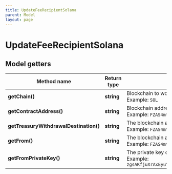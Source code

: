 ```yaml
---
title: UpdateFeeRecipientSolana
parent: Model
layout: page
---
```


# UpdateFeeRecipientSolana

## Model getters

Method name | Return type | Description | Notes
------------ | ------------- | ------------- | -------------
**getChain()** | **string** | Blockchain to work with. <br>Example: `SOL` |
**getContractAddress()** | **string** | Blockchain address of the smart contract <br>Example: `FZAS4mtPvswgVxbpc117SqfNgCDLTCtk5CoeAtt58FWU` |
**getTreasuryWithdrawalDestination()** | **string** | The blockchain address of the new marketplace fee recipient <br>Example: `FZAS4mtPvswgVxbpc117SqfNgCDLTCtk5CoeAtt58FWU` |
**getFrom()** | **string** | The blockchain address of the marketplace authority <br>Example: `FZAS4mtPvswgVxbpc117SqfNgCDLTCtk5CoeAtt58FWU` |
**getFromPrivateKey()** | **string** | The private key of the marketspace authority <br>Example: `zgsAKfjuXrAxEyuYRxbbxPM3rdsPbJPnGreaGMbcdUApJ6wHnCqQnf9b1RNPdeZxsRMkezh4VgXQ7YrbpndGtEv` |


